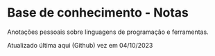 # Base de conhecimento - Notas

Anotações pessoais sobre linguagens de programação e ferramentas.

Atualizado última aqui (Github) vez em 04/10/2023